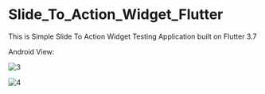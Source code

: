 # Slide_To_Action_Widget_Flutter

This is Simple Slide To Action Widget Testing Application built on Flutter 3.7

Android View:

![3](https://user-images.githubusercontent.com/98497929/226147584-6a146f41-34cc-476f-831d-ec698851c5e4.PNG)

![4](https://user-images.githubusercontent.com/98497929/226147587-dac75fe2-68b2-4c25-afd8-1494ad3646f6.PNG)
